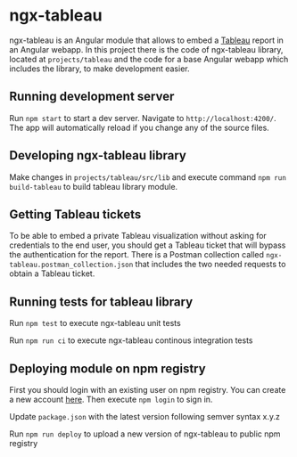 # ngx-tableau

ngx-tableau is an Angular module that allows to embed a [Tableau](https://www.tableau.com) report in an Angular webapp.
In this project there is the code of ngx-tableau library, located at `projects/tableau` and the code for a base Angular webapp which includes the library, to make development easier.

## Running development server

Run `npm start` to start a dev server. Navigate to `http://localhost:4200/`. The app will automatically reload if you change any of the source files.

## Developing ngx-tableau library

Make changes in `projects/tableau/src/lib` and execute command `npm run build-tableau` to build tableau library module.

## Getting Tableau tickets

To be able to embed a private Tableau visualization without asking for credentials to the end user, you should get a Tableau ticket that will bypass the authentication for the report. There is a Postman collection called `ngx-tableau.postman_collection.json` that includes the two needed requests to obtain a Tableau ticket.

## Running tests for tableau library

Run `npm test` to execute ngx-tableau unit tests

Run `npm run ci` to execute ngx-tableau continous integration tests

## Deploying module on npm registry

First you should login with an existing user on npm registry. You can create a new account [here](https://docs.npmjs.com/creating-a-new-npm-user-account). Then execute `npm login` to sign in.

Update `package.json` with the latest version following semver syntax x.y.z

Run `npm run deploy` to upload a new version of ngx-tableau to public npm registry
